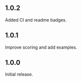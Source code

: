 ## 1.0.2

Added CI and readme badges.

## 1.0.1

Improve scoring and add examples.

## 1.0.0

Initial release.
